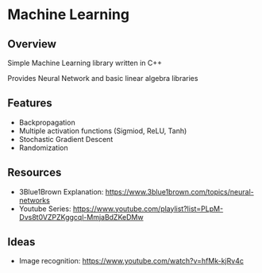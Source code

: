 # Machine Learning

## Overview
Simple Machine Learning library written in C++

Provides Neural Network and basic linear algebra libraries

## Features
- Backpropagation
- Multiple activation functions (Sigmiod, ReLU, Tanh) 
- Stochastic Gradient Descent
- Randomization

## Resources
- 3Blue1Brown Explanation: https://www.3blue1brown.com/topics/neural-networks
- Youtube Series: https://www.youtube.com/playlist?list=PLpM-Dvs8t0VZPZKggcql-MmjaBdZKeDMw

## Ideas
- Image recognition: https://www.youtube.com/watch?v=hfMk-kjRv4c